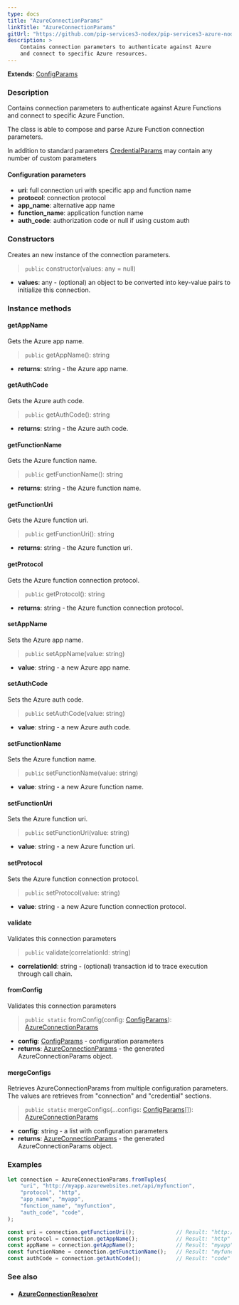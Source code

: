 ```yaml
---
type: docs
title: "AzureConnectionParams"
linkTitle: "AzureConnectionParams"
gitUrl: "https://github.com/pip-services3-nodex/pip-services3-azure-nodex"
description: >
    Contains connection parameters to authenticate against Azure
    and connect to specific Azure resources.
---
```


**Extends:** [ConfigParams](../../../commons/config/config_params)

### Description
Contains connection parameters to authenticate against Azure Functions
and connect to specific Azure Function.

The class is able to compose and parse Azure Function connection parameters.

In addition to standard parameters [CredentialParams](../../../components/auth/credential_params) may contain any number of custom parameters


#### Configuration parameters

- **uri**:           full connection uri with specific app and function name
- **protocol**:      connection protocol
- **app_name**:      alternative app name
- **function_name**: application function name
- **auth_code**:     authorization code or null if using custom auth

### Constructors
Creates an new instance of the connection parameters.

> `public` constructor(values: any = null)

- **values**: any - (optional) an object to be converted into key-value pairs to initialize this connection.


### Instance methods

#### getAppName
Gets the Azure app name.

> `public` getAppName(): string

- **returns**: string - the Azure app name.


#### getAuthCode
Gets the Azure auth code.

> `public` getAuthCode(): string

- **returns**: string - the Azure auth code.


#### getFunctionName
Gets the Azure function name.

> `public` getFunctionName(): string

- **returns**: string - the Azure function name.


#### getFunctionUri
Gets the Azure function uri.

> `public` getFunctionUri(): string

- **returns**: string - the Azure function uri.


#### getProtocol
Gets the Azure function connection protocol.

> `public` getProtocol(): string

- **returns**: string - the Azure function connection protocol.


#### setAppName
Sets the Azure app name.

> `public` setAppName(value: string)

- **value**: string - a new Azure app name.

#### setAuthCode
Sets the Azure auth code.

> `public` setAuthCode(value: string)

- **value**: string -  a new Azure auth code.

#### setFunctionName
Sets the Azure function name.

> `public` setFunctionName(value: string)

- **value**: string - a new Azure function name.

#### setFunctionUri
Sets the Azure function uri.

> `public` setFunctionUri(value: string)

- **value**: string - a new Azure function uri.

#### setProtocol
Sets the Azure function connection protocol.

> `public` setProtocol(value: string)

- **value**: string - a new Azure function connection protocol.

#### validate
Validates this connection parameters 

> `public` validate(correlationId: string)

- **correlationId**: string - (optional) transaction id to trace execution through call chain.

#### fromConfig
Validates this connection parameters 

> `public static` fromConfig(config: [ConfigParams](../../../commons/config/config_params)): [AzureConnectionParams]()

- **config**: [ConfigParams](../../../commons/config/config_params) - configuration parameters
- **returns**: [AzureConnectionParams]() - the generated AzureConnectionParams object.

#### mergeConfigs
Retrieves AzureConnectionParams from multiple configuration parameters.
The values are retrieves from "connection" and "credential" sections.

> `public static` mergeConfigs(...configs: [ConfigParams](../../../commons/config/config_params)[]): [AzureConnectionParams]()

- **config**: string - a list with configuration parameters
- **returns**: [AzureConnectionParams]() - the generated AzureConnectionParams object.



### Examples

```typescript
let connection = AzureConnectionParams.fromTuples(
    "uri", "http://myapp.azurewebsites.net/api/myfunction",
    "protocol", "http",
    "app_name", "myapp",
    "function_name", "myfunction",
    "auth_code", "code",
);

const uri = connection.getFunctionUri();             // Result: "http://myapp.azurewebsites.net/api/myfunction"
const protocol = connection.getAppName();            // Result: "http"
const appName = connection.getAppName();             // Result: "myapp"
const functionName = connection.getFunctionName();   // Result: "myfunction"
const authCode = connection.getAuthCode();           // Result: "code"
```


### See also
- #### [AzureConnectionResolver](../azure_connection_resolver)